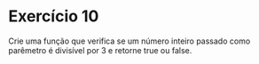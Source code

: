 # Exercício 10

 Crie uma função que verifica se um número inteiro passado como parêmetro é divisível por 3 e retorne true ou false.